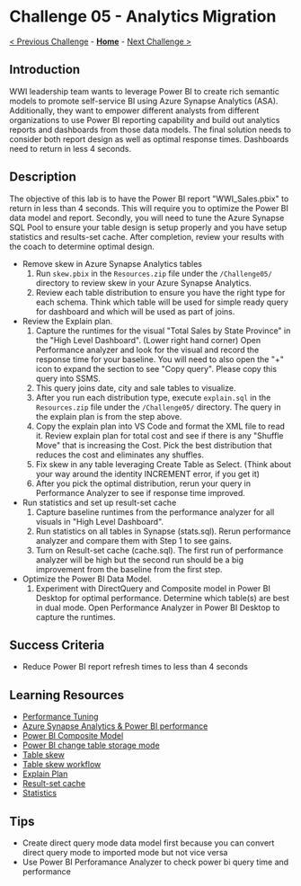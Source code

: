 # Challenge 05 - Analytics Migration

[< Previous Challenge](./Challenge-04.md) - **[Home](../README.md)** - [Next Challenge >](./Challenge-06.md)

## Introduction

WWI leadership team wants to leverage Power BI to create rich semantic models to promote self-service BI using Azure Synapse Analytics (ASA). Additionally, they want to empower different analysts from different organizations to use Power BI reporting capability and build out analytics reports and dashboards from those data models. The final solution needs to consider both report design as well as optimal response times.  Dashboards need to return in less 4 seconds.

## Description

The objective of this lab is to have the Power BI report "WWI_Sales.pbix" to return in less than 4 seconds.  This will require you to optimize the Power BI data model and report.  Secondly, you will need to tune the Azure Synapse SQL Pool to ensure your table design is setup properly and you have setup statistics and results-set cache.  After completion, review your results with the coach to determine optimal design.

- Remove skew in Azure Synapse Analytics tables
    1. Run `skew.pbix` in the `Resources.zip` file under the `/Challenge05/` directory to review skew in your Azure Synapse Analytics.  
    2. Review each table distribution to ensure you have the right type for each schema. Think which table will be used for simple ready query for dashboard and which will be used as part of joins.​  
- Review the Explain plan.    
    1. Capture the runtimes for the visual "Total Sales by State Province" in the "High Level Dashboard". (Lower right hand corner)  Open Performance analyzer and look for the visual and record the response time for your baseline.  You will need to also open the "+" icon to expand the section to see "Copy query".  Please copy this query into SSMS.
    2. This query joins date, city and sale tables to visualize.
    3. After you run each distribution type, execute `explain.sql` in the `Resources.zip` file under the `/Challenge05/` directory.  The query in the explain plan is from the step above.
    4. Copy the explain plan into VS Code and format the XML file to read it.  Review explain plan for total cost and see if there is any "Shuffle Move" that is increasing the Cost.  Pick the best distribution that reduces the cost and eliminates any shuffles.
    5. Fix skew in any table leveraging Create Table as Select. (Think about your way around the identity INCREMENT error, if you get it)​
    6. After you pick the optimal distribution, rerun your query in Performance Analyzer to see if response time improved.
- Run statistics and set up result-set cache
    1. Capture baseline runtimes from the performance analyzer for all visuals in "High Level Dashboard".
    2. Run statistics on all tables in Synapse (stats.sql).  Rerun performance analyzer and compare them with Step 1 to see gains.
    3. Turn on Result-set cache (cache.sql). The first run of performance analyzer will be high but the second run should be a big improvement from the baseline from the first step.
- Optimize the Power BI Data Model.
    1. Experiment with DirectQuery and Composite model in Power BI Desktop for optimal performance. Determine which table(s) are best in dual mode.  Open Performance Analyzer in Power BI Desktop to capture the runtimes.

## Success Criteria
- Reduce Power BI report refresh times to less than 4 seconds

## Learning Resources

- [Performance Tuning](https://medium.com/@ian.shchoy/azure-sql-data-warehouse-deep-dive-into-data-distribution-f4cf8f1e340a)
- [Azure Synapse Analytics & Power BI performance](https://www.jamesserra.com/archive/2019/12/azure-synapse-analytics-power-bi/)
- [Power BI Composite Model](https://docs.microsoft.com/en-us/power-bi/transform-model/desktop-composite-models)
- [Power BI change table storage mode](https://docs.microsoft.com/en-us/power-bi/transform-model/desktop-storage-mode)
- [Table skew](https://learn.microsoft.com/en-us/azure/synapse-analytics/sql-data-warehouse/sql-data-warehouse-tables-distribute?context=%2Fazure%2Fsynapse-analytics%2Fcontext%2Fcontext)
- [Table skew workflow](https://techcommunity.microsoft.com/t5/azure-synapse-analytics-blog/azure-synapse-analyzer-report-to-monitor-and-improve-azure/ba-p/3276960)
- [Explain Plan](https://docs.microsoft.com/en-us/sql/t-sql/queries/explain-transact-sql?view=azure-sqldw-latest)
- [Result-set cache](https://learn.microsoft.com/en-us/azure/synapse-analytics/sql-data-warehouse/performance-tuning-result-set-caching)
- [Statistics](https://learn.microsoft.com/en-us/azure/synapse-analytics/sql/develop-tables-statistics)

## Tips

- Create direct query mode data model first because you can convert direct query mode to imported mode but not vice versa 
- Use Power BI Perforamance Analyzer to check power bi query time and performance
